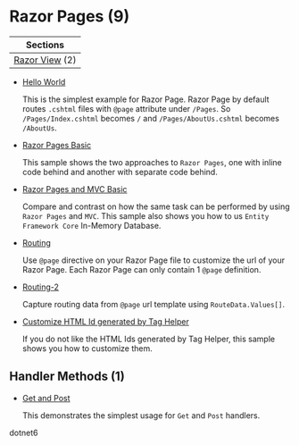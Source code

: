 # Razor Pages (9)

| Sections |
| --------------------------------------------------------------- |
| [Razor View](/projects/razor-pages/razor) (2) |

* [Hello World](/projects/razor-pages/hello-world)

  This is the simplest example for Razor Page. Razor Page by default routes `.cshtml` files with `@page` attribute under `/Pages`. So `/Pages/Index.cshtml` becomes `/` and `/Pages/AboutUs.cshtml` becomes `/AboutUs`. 

* [Razor Pages Basic](/projects/razor-pages/razor-pages-basic)

  This sample shows the two approaches to `Razor Pages`, one with inline code behind and another with separate code behind.

* [Razor Pages and MVC Basic](/projects/razor-pages/razor-pages-mvc)

  Compare and contrast on how the same task can be performed by using `Razor Pages` and `MVC`.
  This sample also shows you how to us `Entity Framework Core` In-Memory Database.

* [Routing](/projects/razor-pages/routing)

  Use `@page` directive on your Razor Page file to customize the url of your Razor Page. Each Razor Page can only contain 1 `@page` definition.

* [Routing-2](/projects/razor-pages/routing-2)

  Capture routing data from `@page` url template using `RouteData.Values[]`.

* [Customize HTML Id generated by Tag Helper](/projects/razor-pages/custom-html-generator)

  If you do not like the HTML Ids generated by Tag Helper, this sample shows you how to customize them.


## Handler Methods (1)

 * [Get and Post](/projects/razor-pages/handler)

   This demonstrates the simplest usage for `Get` and `Post` handlers.


dotnet6